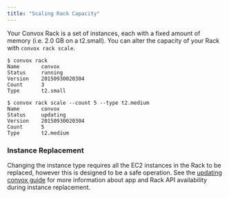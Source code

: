 ```yaml
---
title: "Scaling Rack Capacity"
---
```


Your Convox Rack is a set of instances, each with a fixed amount of memory (i.e. 2.0 GB on a t2.small). You can alter the capacity of your Rack with `convox rack scale`.

    $ convox rack
    Name       convox
    Status     running
    Version    20150930020304
    Count      3
    Type       t2.small

    $ convox rack scale --count 5 --type t2.medium
    Name       convox
    Status     updating
    Version    20150930020304
    Count      5
    Type       t2.medium


<div class="block-callout block-show-callout type-warning">
  <h3>Instance Replacement</h3>
  <p>Changing the instance type requires all the EC2 instances in the Rack to be replaced, however this is designed to be a safe operation. See the <a href="/docs/updating-convox">updating convox guide</a> for more information about app and Rack API availability during instance replacement.</p>
</div>